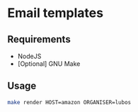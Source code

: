 # Email templates

## Requirements

- NodeJS
- [Optional] GNU Make

## Usage

```bash
make render HOST=amazon ORGANISER=lubos
```
